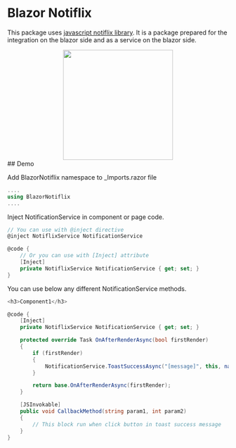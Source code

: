 
# Blazor Notiflix

This package uses [javascript notiflix library](https://www.notiflix.com/). It is a package prepared for the integration on the blazor side and as a service on the blazor side.

<center>
  <img src="![blazor-notiflix-logo](https://user-images.githubusercontent.com/4863567/117049917-71cf4d00-ad1d-11eb-9e82-5af5d47c187f.png)
" width="250" />
</center>
## Demo


Add BlazorNotiflix namespace to _Imports.razor file 
```csharp
....
using BlazorNotiflix
....
```

Inject NotificationService in component or page code.

```csharp
// You can use with @inject directive
@inject NotiflixService NotificationService

@code {
    // Or you can use with [Inject] attribute
    [Inject]
    private NotiflixService NotificationService { get; set; }
}
```


You can use below any different NotificationService methods.

```csharp
<h3>Component1</h3>

@code {
    [Inject]
    private NotiflixService NotificationService { get; set; }

    protected override Task OnAfterRenderAsync(bool firstRender)
    {
        if (firstRender)
        {
            NotificationService.ToastSuccessAsync("[message]", this, nameof(CallbackMethod), "param 1 value", 2222);
        }

        return base.OnAfterRenderAsync(firstRender);
    }

    [JSInvokable]
    public void CallbackMethod(string param1, int param2)
    {
        // This block run when click button in toast success message
    }
}
```
